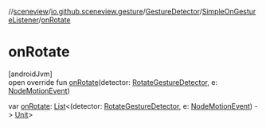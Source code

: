 //[sceneview](../../../../index.md)/[io.github.sceneview.gesture](../../index.md)/[GestureDetector](../index.md)/[SimpleOnGestureListener](index.md)/[onRotate](on-rotate.md)

# onRotate

[androidJvm]\
open override fun [onRotate](on-rotate.md)(detector: [RotateGestureDetector](../../-rotate-gesture-detector/index.md), e: [NodeMotionEvent](../../-node-motion-event/index.md))

var [onRotate](on-rotate.md): [List](https://kotlinlang.org/api/latest/jvm/stdlib/kotlin.collections/-list/index.html)&lt;(detector: [RotateGestureDetector](../../-rotate-gesture-detector/index.md), e: [NodeMotionEvent](../../-node-motion-event/index.md)) -&gt; [Unit](https://kotlinlang.org/api/latest/jvm/stdlib/kotlin/-unit/index.html)&gt;
